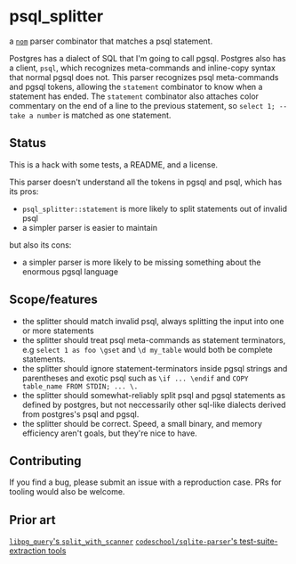 # psql_splitter
a [`nom`](https://github.com/Geal/nom) parser combinator that matches a psql statement.

Postgres has a dialect of SQL that I'm going to call pgsql.
Postgres also has a client, `psql`, which recognizes meta-commands and inline-copy syntax that normal pgsql does not.
This parser recognizes psql meta-commands and pgsql tokens, allowing the `statement` combinator to know when a statement has ended.
The `statement` combinator also attaches color commentary on the end of a line to the previous statement, so `select 1; -- take a number` is matched as one statement.

## Status
This is a hack with some tests, a README, and a license.

This parser doesn't understand all the tokens in pgsql and psql, which has its pros:
- `psql_splitter::statement` is more likely to split statements out of invalid psql
- a simpler parser is easier to maintain

but also its cons:

- a simpler parser is more likely to be missing something about the enormous pgsql language

## Scope/features
- the splitter should match invalid psql, always splitting the input into one or more statements
- the splitter should treat psql meta-commands as statement terminators, e.g `select 1 as foo \gset` and `\d my_table` would both be complete statements.
- the splitter should ignore statement-terminators inside pgsql strings and parentheses and exotic psql such as `\if ... \endif` and  `COPY table_name FROM STDIN; ... \.`
- the splitter should somewhat-reliably split psql and pgsql statements as defined by postgres, but not neccessarily other sql-like dialects derived from postgres's psql and pgsql.
- the splitter should be correct. Speed, a small binary, and memory efficiency aren't goals, but they're nice to have.

## Contributing

If you find a bug, please submit an issue with a reproduction case.
PRs for tooling would also be welcome.

## Prior art

[`libpg_query`'s `split_with_scanner`](https://github.com/pganalyze/libpg_query)
[`codeschool/sqlite-parser`'s test-suite-extraction tools](https://github.com/codeschool/sqlite-parser/blob/master/test/misc/test-grammar.pegjs)
